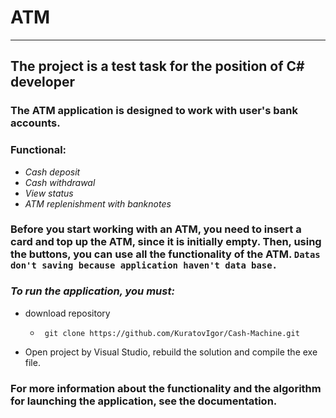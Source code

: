 # ATM
---
## The project is a test task for the position of C# developer
### The ATM application is designed to work with user's bank accounts.

### Functional:
- *Cash deposit*
- *Cash withdrawal*
- *View status*
- *ATM replenishment with banknotes*

### Before you start working with an ATM, you need to insert a card and top up the ATM, since it is initially empty. Then, using the buttons, you can use all the functionality of the ATM. `Datas don't saving because application haven't data base.`

### *To run the application, you must:*
   - download repository
      *      git clone https://github.com/KuratovIgor/Cash-Machine.git
   - Open project by Visual Studio, rebuild the solution and compile the exe file.

### For more information about the functionality and the algorithm for launching the application, see the documentation.
